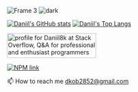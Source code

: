 ![Frame 3](https://user-images.githubusercontent.com/93822098/156660368-07e930d6-a1ea-41f6-bed3-2c12b69e3bb9.png#gh-light-mode-only)
![dark](https://user-images.githubusercontent.com/93822098/156660635-ea09bcf4-8c11-4661-ab1c-cb8469ebcf9a.png#gh-dark-mode-only)

[![Daniil's GitHub stats](https://github-readme-stats.vercel.app/api?username=Daniil8k&show_icons=true&hide=contribs)](https://github.com/anuraghazra/github-readme-stats)
[![Daniil's Top Langs](https://github-readme-stats.vercel.app/api/top-langs/?username=Daniil8k&layout=compact&hide=vue&langs_count=6)](https://github.com/anuraghazra/github-readme-stats)

<a href="https://stackoverflow.com/users/18267362/daniil8k"><img src="https://stackoverflow.com/users/flair/18267362.png" width="208" height="58" alt="profile for Daniil8k at Stack Overflow, Q&amp;A for professional and enthusiast programmers" title="profile for Daniil8k at Stack Overflow"></a>

[![NPM link](https://img.shields.io/badge/Daniil8k%20-npm-orange?style=flat&logo=npm)](https://www.npmjs.com/~daniil8k)

📫 How to reach me dkob2852@gmail.com
